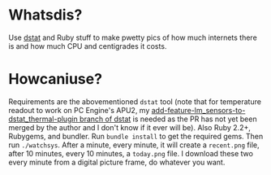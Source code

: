 Whatsdis?
=========

Use [dstat](https://github.com/dagwieers/dstat) and Ruby stuff to make pwetty pics of how much internets there is and how much CPU and centigrades it costs.

Howcaniuse?
===========

Requirements are the abovementioned `dstat` tool (note that for temperature readout to work on PC Engine's APU2, my [add-feature-lm_sensors-to-dstat_thermal-plugin branch of dstat](https://github.com/sixtyfive/dstat/tree/add-feature-lm_sensors-to-dstat_thermal-plugin) is needed as the PR has not yet been merged by the author and I don't know if it ever will be). Also Ruby 2.2+, Rubygems, and bundler. Run `bundle install` to get the required gems. Then run `./watchsys`. After a minute, every minute, it will create a `recent.png` file, after 10 minutes, every 10 minutes, a `today.png` file. I download these two every minute from a digital picture frame, do whatever you want.
